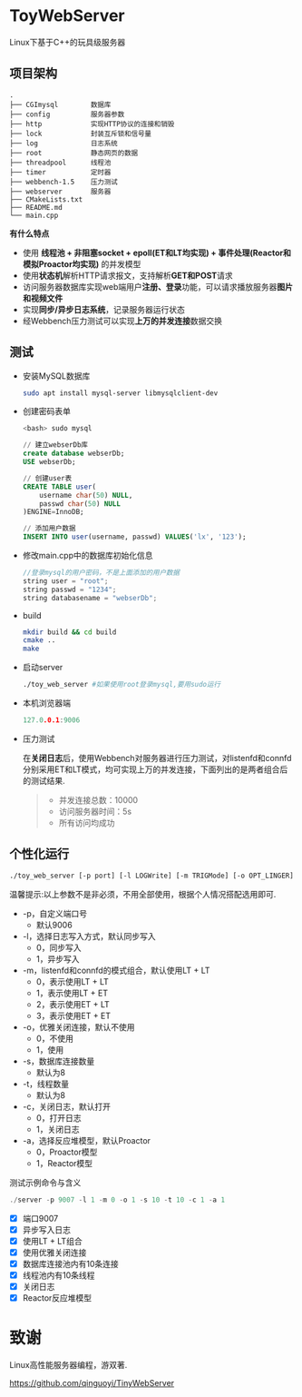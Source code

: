 # ToyWebServer

Linux下基于C++的玩具级服务器

## 项目架构

```
.
├── CGImysql        数据库
├── config          服务器参数
├── http            实现HTTP协议的连接和销毁 
├── lock            封装互斥锁和信号量
├── log             日志系统
├── root            静态网页的数据 
├── threadpool      线程池
├── timer           定时器
├── webbench-1.5    压力测试
├── webserver       服务器
├── CMakeLists.txt  
├── README.md
└── main.cpp
```

**有什么特点** 

* 使用 **线程池 + 非阻塞socket + epoll(ET和LT均实现) + 事件处理(Reactor和模拟Proactor均实现)** 的并发模型
* 使用**状态机**解析HTTP请求报文，支持解析**GET和POST**请求
* 访问服务器数据库实现web端用户**注册、登录**功能，可以请求播放服务器**图片和视频文件**
* 实现**同步/异步日志系统**，记录服务器运行状态
* 经Webbench压力测试可以实现**上万的并发连接**数据交换


## 测试


* 安装MySQL数据库

    ```bash
    sudo apt install mysql-server libmysqlclient-dev
    ```
    
* 创建密码表单
    ```sql
    <bash> sudo mysql
    
    // 建立webserDb库
    create database webserDb;
    USE webserDb;
    
    // 创建user表
    CREATE TABLE user(
        username char(50) NULL,
        passwd char(50) NULL
    )ENGINE=InnoDB;
    
    // 添加用户数据
    INSERT INTO user(username, passwd) VALUES('lx', '123');
    ```
    
* 修改main.cpp中的数据库初始化信息

    ```C++
    //登录mysql的用户密码，不是上面添加的用户数据
    string user = "root";
    string passwd = "1234";
    string databasename = "webserDb";
    ```

* build

    ```bash
    mkdir build && cd build
    cmake ..
    make
    ```

* 启动server

    ```bash
    ./toy_web_server #如果使用root登录mysql,要用sudo运行
    ```

* 本机浏览器端

    ```C++
    127.0.0.1:9006
    ```
    
* 压力测试    
  
    在**关闭日志**后，使用Webbench对服务器进行压力测试，对listenfd和connfd分别采用ET和LT模式，均可实现上万的并发连接，下面列出的是两者组合后的测试结果. 
    
    > * 并发连接总数：10000
    > * 访问服务器时间：5s
    > * 所有访问均成功

个性化运行
------

```bash
./toy_web_server [-p port] [-l LOGWrite] [-m TRIGMode] [-o OPT_LINGER] [-s sql_num] [-t thread_num] [-c close_log] [-a actor_model]
```

温馨提示:以上参数不是非必须，不用全部使用，根据个人情况搭配选用即可.

* -p，自定义端口号
	* 默认9006
* -l，选择日志写入方式，默认同步写入
	* 0，同步写入
	* 1，异步写入
* -m，listenfd和connfd的模式组合，默认使用LT + LT
	* 0，表示使用LT + LT
	* 1，表示使用LT + ET
    * 2，表示使用ET + LT
    * 3，表示使用ET + ET
* -o，优雅关闭连接，默认不使用
	* 0，不使用
	* 1，使用
* -s，数据库连接数量
	* 默认为8
* -t，线程数量
	* 默认为8
* -c，关闭日志，默认打开
	* 0，打开日志
	* 1，关闭日志
* -a，选择反应堆模型，默认Proactor
	* 0，Proactor模型
	* 1，Reactor模型

测试示例命令与含义

```C++
./server -p 9007 -l 1 -m 0 -o 1 -s 10 -t 10 -c 1 -a 1
```


- [x] 端口9007
- [x] 异步写入日志
- [x] 使用LT + LT组合
- [x] 使用优雅关闭连接
- [x] 数据库连接池内有10条连接
- [x] 线程池内有10条线程
- [x] 关闭日志
- [x] Reactor反应堆模型

# 致谢
Linux高性能服务器编程，游双著.

https://github.com/qinguoyi/TinyWebServer

